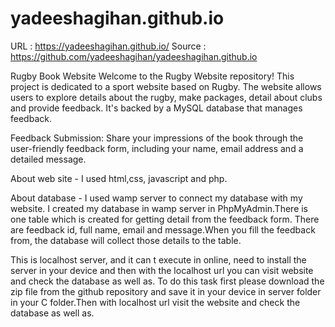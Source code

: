 # yadeeshagihan.github.io

URL : https://yadeeshagihan.github.io/
Source : https://github.com/yadeeshagihan/yadeeshagihan.github.io

Rugby Book Website
Welcome to the Rugby Website repository! This project is dedicated to a sport website based on Rugby. The website allows users to explore details about the rugby, make packages, detail about clubs and provide feedback. It's backed by a MySQL database that manages  feedback.

Feedback Submission: Share your impressions of the book through the user-friendly feedback form, including your name, email address and a detailed message. 

About web site - I used html,css, javascript and php.

About database - I used wamp server to connect my database with my website. I created my database in wamp server in PhpMyAdmin.There is one table which is created for getting detail from the feedback form. There are feedback id, full name, email and message.When you fill the feedback from, the database will collect those details to the table.

This is localhost server, and it can t execute in online, need to install the server in your device and then with the localhost url you can visit website and check the database as well as. To do this task first please download the zip file from the github repository and save it in your device in server folder in your C folder.Then with localhost url visit the website and check the database as well as.
